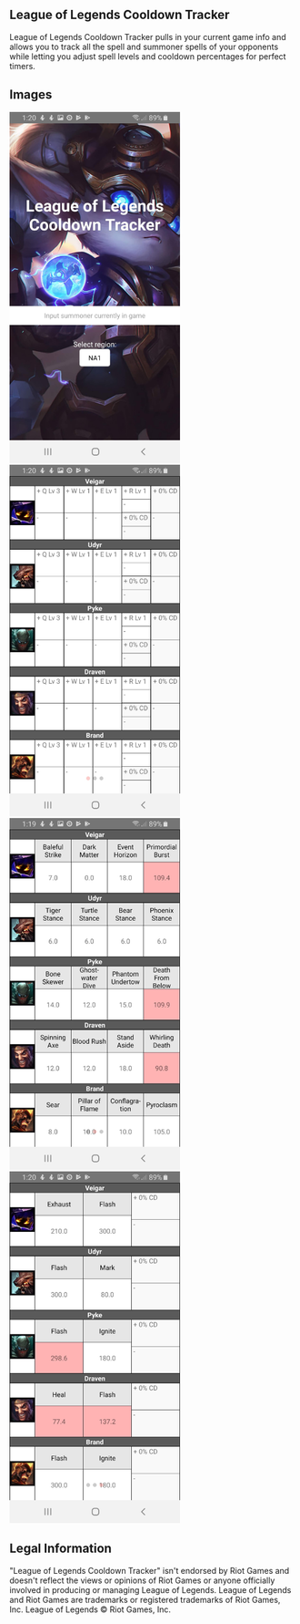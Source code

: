 ## League of Legends Cooldown Tracker

League of Legends Cooldown Tracker pulls in your current game info and allows you to track all the spell and summoner spells of your opponents while letting you adjust spell levels and cooldown percentages for perfect timers.

## Images

<img src="Screenshot_20190514-132029_lolcooldown.jpg" width="300">

<img src="Screenshot_20190514-132007_lolcooldown.jpg" width="300">

<img src="Screenshot_20190514-131931_lolcooldown.jpg" width="300">

<img src="Screenshot_20190514-132021_lolcooldown.jpg" width="300">

## Legal Information

"League of Legends Cooldown Tracker" isn't endorsed by Riot Games and doesn't reflect the views or opinions of Riot Games or anyone officially involved in producing or managing League of Legends. League of Legends and Riot Games are trademarks or registered trademarks of Riot Games, Inc. League of Legends © Riot Games, Inc.


